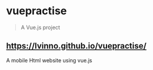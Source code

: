 # vuepractise

> A Vue.js project

## https://lvinno.github.io/vuepractise/

A mobile Html website using vue.js